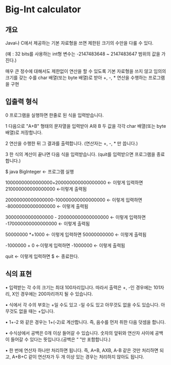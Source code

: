 # Big-Int calculator

## 개요
Java나 C에서 제공하는 기본 자료형을 쓰면 제한된 크기의 수만을 다룰 수 있다.

(예 : 32 bits를 사용하는 int형 변수는 -2147483648 ~ 2147483647 범위의 값을 가진다.)

매우 큰 정수에 대해서도 제한없이 연산을 할 수 있도록 기본 자료형을 쓰지 않고 임의의 크기를 갖는 수를 char 배열(또는 byte 배열)로 받아 +, -, * 연산을 수행하는 프로그램을 구현

## 입출력 형식

0 프로그램을 실행하면 한줄로 된 식을 입력받습니다.

1 다음으로 "A+B" 형태의 문자열을 입력받아 A와 B 두 값을 각각 char 배열(또는 byte 배열)로 저장합니다.

2 연산을 수행한 뒤 그 결과를 출력합니다. (연산자는 +, -, * 만 씁니다.)

3 한 식의 계산이 끝나면 다음 식을 입력받습니다. (quit를 입력받으면 프로그램을 종료합니다.)

$ java BigInteger 	 ← 프로그램 실행

10000000000000000+200000000000000000 ← 이렇게 입력하면
210000000000000000 	 ←이렇게 출력됨

20000000000000000-100000000000000000 ← 이렇게 입력하면
-80000000000000000 	 ← 이렇게 출력됨

30000000000000000 - 200000000000000000 ← 이렇게 입력하면
-170000000000000000 	 ← 이렇게 출력됨

50000000 *+1000 ← 이렇게 입력하면
50000000000 	 ← 이렇게 출력됨

-1000000 + 0 	←이렇게 입력하면
-1000000 	 	 ← 이렇게 출력됨

quit 	 ← 이렇게 입력하면
$ 		 ← 종료한다.

## 식의 표현

• 입력받는 각 수의 크기는 최대 100자리입니다. 따라서 출력은 +, -인 경우에는 101자리, X인 경우에는 200자리까지 될 수 있습니다.

• 식에서 각 수의 부호는 +일 수도 있고 -일 수도 있고 아무것도 없을 수도 있습니다. 아무것도 없을 때는 +입니다.

• 1+-2 와 같은 경우는 1+(-2)로 계산합니다. 즉, 음수를 먼저 취한 다음 덧셈을 합니다.

• 수식상에서 공백은 0개 이상 들어갈 수 있습니다. 숫자의 앞뒤와 연산자 사이에 공백이 들어갈 수 있다는 뜻입니다.(공백은 “ ”만 포함합니다.)

• 한 번에 연산자 하나만 처리하면 됩니다. 즉, A+B, AXB, A-B 같은 것만 처리하면 되고, A+B+C 같이 연산자가 두 개 이상 있는 경우는 처리하지 않아도 됩니다.
